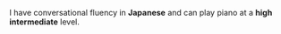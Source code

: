 I have conversational fluency in __Japanese__ and can play piano at a **high intermediate** level. 
